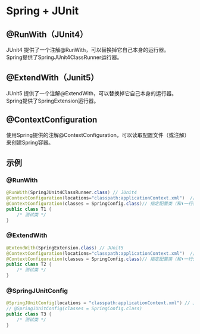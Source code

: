 # Spring + JUnit

## @RunWith（JUnit4）
JUnit4 提供了一个注解@RunWith，可以替换掉它自己本身的运行器。  
Spring提供了SpringJUnit4ClassRunner运行器。

## @ExtendWith（Junit5）
JUnit5 提供了一个注解@ExtendWith，可以替换掉它自己本身的运行器。  
Spring提供了SpringExtension运行器。

## @ContextConfiguration
使用Spring提供的注解@ContextConfiguration，可以读取配置文件（或注解）来创建Spring容器。

## 示例

### @RunWith
```Java
@RunWith(SpringJUnit4ClassRunner.class) // JUnit4
@ContextConfiguration(locations="classpath:applicationContext.xml")  // 指定配置文件（和⬇️一行代码二选一）
@ContextConfiguration(classes = SpringConfig.class)// 指定配置类（和⬆️一行代码二选一）
public class T1 {
    /* 测试类 */
}
```

### @ExtendWith
```Java
@ExtendWith(SpringExtension.class) // JUnit5
@ContextConfiguration(locations="classpath:applicationContext.xml")  // 指定配置文件（和⬇️一行代码二选一）
@ContextConfiguration(classes = SpringConfig.class)// 指定配置类（和⬆️一行代码二选一）
public class T2 {
    /* 测试类 */
}
```

### @SpringJUnitConfig
```Java
@SpringJUnitConfig(locations = "classpath:applicationContext.xml") // JUnit5
// @SpringJUnitConfig(classes = SpringConfig.class)
public class T3 {
    /* 测试类 */
}
```



